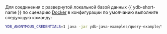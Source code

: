 Для соединения с развернутой локальной базой данных {{ ydb-short-name }} по сценарию [Docker](../../../../quickstart.md) в конфигурации по умолчанию  выполните следующую команду:

```bash
YDB_ANONYMOUS_CREDENTIALS=1 java -jar ydb-java-examples/query-example/target/ydb-query-example.jar grpc://localhost:{{ ydb-ports.grpc }}/local
```
